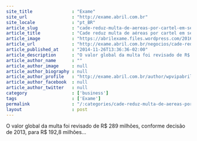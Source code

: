 ```yaml
---
site_title               : "Exame"
site_url                 : "http://exame.abril.com.br"
site_locale              : "pt_BR"
article_slug             : "cade-reduz-multa-de-aereas-por-cartel-em-setor-de-carga"
article_title            : "Cade reduz multa de aéreas por cartel em setor de carga"
article_image            : "https://abrilexame.files.wordpress.com/2016/09/size_960_16_9_varig3.jpg?quality=70&strip=all&w=960"
article_url              : "http://exame.abril.com.br/negocios/cade-reduz-multa-de-aereas-por-cartel-em-setor-de-carga/"
article_published_at     : "2014-11-26T13:36:36-02:00"
article_description      : "O valor global da multa foi revisado de R$ 289 milhões, conforme decisão de 2013, para R$ 192,8 milhões..."
article_author_name      : ""
article_author_image     : null
article_author_biography : null
article_author_profile   : "http://exame.abril.com.br/author/wpvipabril/"
article_author_facebook  : null
article_author_twitter   : null
category                 : ['business']
tags                     : ['Exame']
permalink                : "/:categories/cade-reduz-multa-de-aereas-por-cartel-em-setor-de-carga/"
layout                   : post
---
```


O valor global da multa foi revisado de R$ 289 milhões, conforme decisão de 2013, para R$ 192,8 milhões...

